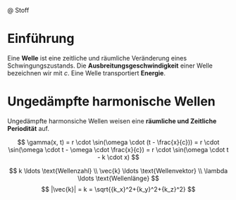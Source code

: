 @ Stoff

# Einführung
Eine **Welle** ist eine zeitliche und räumliche Veränderung eines Schwingungszustands. Die **Ausbreitungsgeschwindigkeit** einer Welle bezeichnen wir mit $c$. Eine Welle transportiert **Energie**.

# Ungedämpfte harmonische Wellen
Ungedämpfte harmonsiche Wellen weisen eine **räumliche und Zeitliche Periodität** auf.

$$
\gamma(x, t) = r \cdot \sin(\omega \cdot (t - \frac{x}{c})) = 
r \cdot \sin(\omega \cdot t - \omega \cdot \frac{x}{c}) = 
r \cdot \sin(\omega \cdot t - k \cdot x)
$$

$$
k \ldots \text{Wellenzahl} \\ 
\vec{k} \ldots \text{Wellenvektor} \\
\lambda \ldots \text{Wellenlänge}
$$
$$
|\vec{k}| = k = \sqrt{{k_x}^2+{k_y}^2+{k_z}^2}
$$